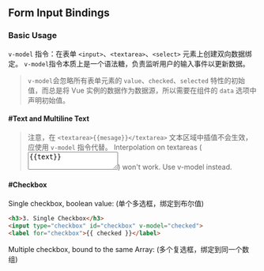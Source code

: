 ## Form Input Bindings

### Basic Usage

`v-model` 指令：在表单 `<input>`、`<textarea>`、`<select>` 元素上创建双向数据绑定。 `v-model`指令本质上是一个语法糖，负责监听用户的输入事件以更新数据。

> `v-model`会忽略所有表单元素的 `value`、`checked`、`selected` 特性的初始值，而总是将 Vue 实例的数据作为数据源，所以需要在组件的 `data` 选项中声明初始值。  

#### #Text and Multiline Text
> 注意，在 `<textarea>{{mesage}}</textarea>` 文本区域中插值不会生效，应使用 `v-model` 指令代替。
Interpolation on textareas (<textarea>{{text}}</textarea>) won't work. Use v-model instead.  

#### #Checkbox
Single checkbox, boolean value: (单个多选框，绑定到布尔值)
```html
<h3>3. Single Checkbox</h3>
<input type="checkbox" id="checkbox" v-model="checked">
<label for="checkbox">{{ checked }}</label>
```

Multiple checkbox, bound to the same Array: (多个复选框，绑定到同一个数组)
```html

```